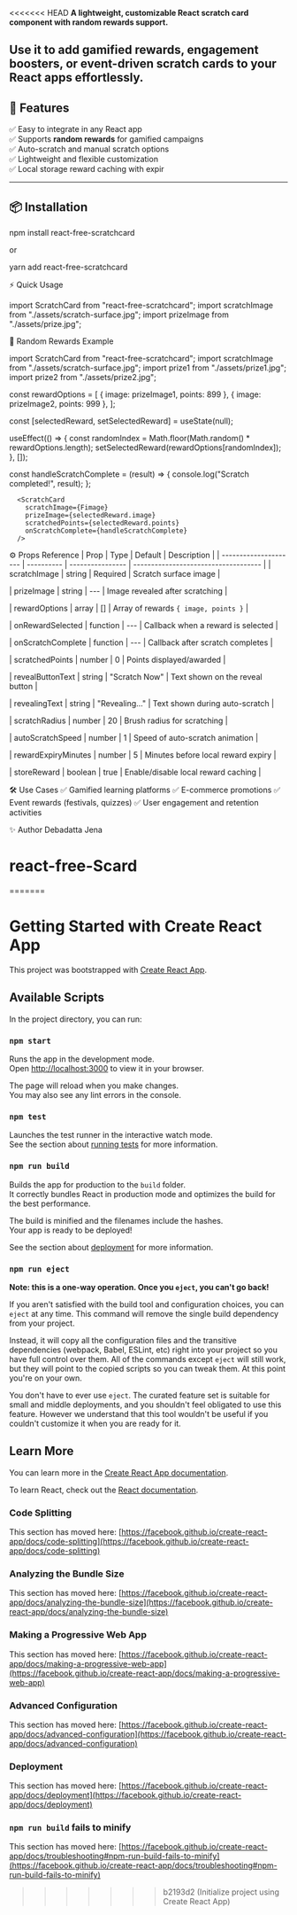 <<<<<<< HEAD
**A lightweight, customizable React scratch card component with random rewards support.**

## Use it to add gamified rewards, engagement boosters, or event-driven scratch cards to your React apps effortlessly.

## 🚀 Features

✅ Easy to integrate in any React app  
✅ Supports **random rewards** for gamified campaigns  
✅ Auto-scratch and manual scratch options  
✅ Lightweight and flexible customization  
✅ Local storage reward caching with expir

---

## 📦 Installation

npm install react-free-scratchcard

or

yarn add react-free-scratchcard

⚡ Quick Usage

import ScratchCard from "react-free-scratchcard";
import scratchImage from "./assets/scratch-surface.jpg";
import prizeImage from "./assets/prize.jpg";

<ScratchCard
      scratchImage={scratchImage}
      prizeImage={prizeImage}
    />

🎁 Random Rewards Example

import ScratchCard from "react-free-scratchcard";
import scratchImage from "./assets/scratch-surface.jpg";
import prize1 from "./assets/prize1.jpg";
import prize2 from "./assets/prize2.jpg";

const rewardOptions = [
{ image: prizeImage1, points: 899 },
{ image: prizeImage2, points: 999 },
];

const [selectedReward, setSelectedReward] = useState(null);

useEffect(() => {
const randomIndex = Math.floor(Math.random() \* rewardOptions.length);
setSelectedReward(rewardOptions[randomIndex]);
}, []);

const handleScratchComplete = (result) => {
console.log("Scratch completed!", result);
};

      <ScratchCard
        scratchImage={Fimage}
        prizeImage={selectedReward.image}
        scratchedPoints={selectedReward.points}
        onScratchComplete={handleScratchComplete}
      />

⚙️ Props Reference
| Prop                  | Type       | Default          | Description                          |
| --------------------- | ---------- | ---------------- | ------------------------------------ |
|  scratchImage         |  string    |   Required       | Scratch surface image                |

|  prizeImage           |  string    |      ---         | Image revealed after scratching      |

|  rewardOptions        |   array    |       []         | Array of rewards `{ image, points }` |

|  onRewardSelected     |   function |      ---         | Callback when a reward is selected   |

|  onScratchComplete    |   function |      ---         | Callback after scratch completes     |

|  scratchedPoints     |    number   |       0          | Points displayed/awarded             |

|  revealButtonText     | string     |  "Scratch Now"   | Text shown on the reveal button      |

|  revealingText        |  string    |  "Revealing..."  | Text shown during auto-scratch       |

|  scratchRadius        |  number    |       20         | Brush radius for scratching          |

|  autoScratchSpeed     |  number    |       1          | Speed of auto-scratch animation      |

|  rewardExpiryMinutes  |  number    |       5          | Minutes before local reward expiry   |

|  storeReward          |  boolean   |     true         | Enable/disable local reward caching  |


🛠️ Use Cases
✅ Gamified learning platforms
✅ E-commerce promotions
✅ Event rewards (festivals, quizzes)
✅ User engagement and retention activities



✨ Author
Debadatta Jena


# react-free-Scard
=======
# Getting Started with Create React App

This project was bootstrapped with [Create React App](https://github.com/facebook/create-react-app).

## Available Scripts

In the project directory, you can run:

### `npm start`

Runs the app in the development mode.\
Open [http://localhost:3000](http://localhost:3000) to view it in your browser.

The page will reload when you make changes.\
You may also see any lint errors in the console.

### `npm test`

Launches the test runner in the interactive watch mode.\
See the section about [running tests](https://facebook.github.io/create-react-app/docs/running-tests) for more information.

### `npm run build`

Builds the app for production to the `build` folder.\
It correctly bundles React in production mode and optimizes the build for the best performance.

The build is minified and the filenames include the hashes.\
Your app is ready to be deployed!

See the section about [deployment](https://facebook.github.io/create-react-app/docs/deployment) for more information.

### `npm run eject`

**Note: this is a one-way operation. Once you `eject`, you can't go back!**

If you aren't satisfied with the build tool and configuration choices, you can `eject` at any time. This command will remove the single build dependency from your project.

Instead, it will copy all the configuration files and the transitive dependencies (webpack, Babel, ESLint, etc) right into your project so you have full control over them. All of the commands except `eject` will still work, but they will point to the copied scripts so you can tweak them. At this point you're on your own.

You don't have to ever use `eject`. The curated feature set is suitable for small and middle deployments, and you shouldn't feel obligated to use this feature. However we understand that this tool wouldn't be useful if you couldn't customize it when you are ready for it.

## Learn More

You can learn more in the [Create React App documentation](https://facebook.github.io/create-react-app/docs/getting-started).

To learn React, check out the [React documentation](https://reactjs.org/).

### Code Splitting

This section has moved here: [https://facebook.github.io/create-react-app/docs/code-splitting](https://facebook.github.io/create-react-app/docs/code-splitting)

### Analyzing the Bundle Size

This section has moved here: [https://facebook.github.io/create-react-app/docs/analyzing-the-bundle-size](https://facebook.github.io/create-react-app/docs/analyzing-the-bundle-size)

### Making a Progressive Web App

This section has moved here: [https://facebook.github.io/create-react-app/docs/making-a-progressive-web-app](https://facebook.github.io/create-react-app/docs/making-a-progressive-web-app)

### Advanced Configuration

This section has moved here: [https://facebook.github.io/create-react-app/docs/advanced-configuration](https://facebook.github.io/create-react-app/docs/advanced-configuration)

### Deployment

This section has moved here: [https://facebook.github.io/create-react-app/docs/deployment](https://facebook.github.io/create-react-app/docs/deployment)

### `npm run build` fails to minify

This section has moved here: [https://facebook.github.io/create-react-app/docs/troubleshooting#npm-run-build-fails-to-minify](https://facebook.github.io/create-react-app/docs/troubleshooting#npm-run-build-fails-to-minify)
>>>>>>> b2193d2 (Initialize project using Create React App)
